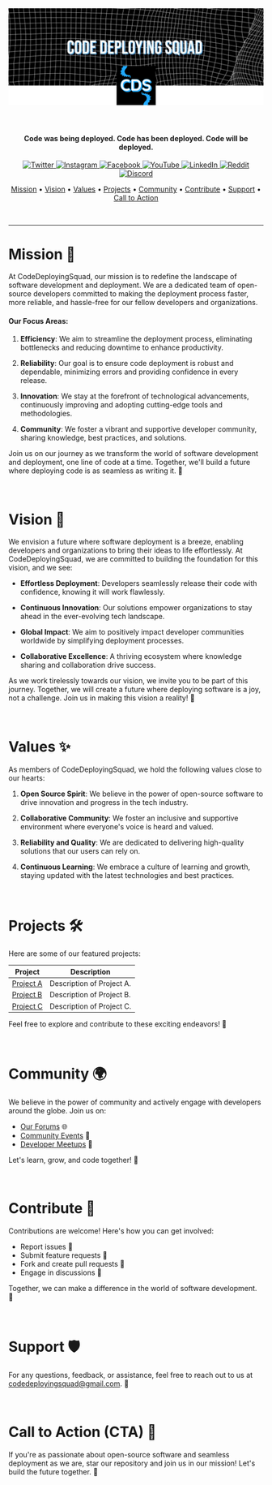 <div align="center">
  <img src="https://github.com/CodeDeployingSquad/.github/blob/44b24e097718cfd3af001436740afecc743e6742/profile/cds_readme_banner.png" alt="Banner Image">
</div>
<br>
<br>
 
<h4 align="center">Code was being deployed. Code has been deployed. Code will be deployed.</h4>

<p align="center">
    <a href="https://twitter.com/bettercallcds/">
    <img src="https://img.shields.io/badge/Twitter-1DA1F2?style=for-the-badge&logo=twitter&logoColor=white"
         alt="Twitter">
    </a>
    <a href="https://www.instagram.com/bettercallcds/">
    <img src="https://img.shields.io/badge/Instagram-E4405F?style=for-the-badge&logo=instagram&logoColor=white"
         alt="Instagram">
    </a>
    <a href="https://www.facebook.com/Code-Deploying-Squad-107869161535073/">
    <img src="https://img.shields.io/badge/Facebook-1877F2?style=for-the-badge&logo=facebook&logoColor=white"
         alt="Facebook">
    </a>
    <a href="https://www.youtube.com/channel/UCgfABFAZox1a26_iyyUuYeg">
    <img src="https://img.shields.io/badge/YouTube-FF0000?style=for-the-badge&logo=youtube&logoColor=white"
         alt="YouTube">
    </a>
    <a href="https://www.linkedin.com/in/code-deploying-squad-946a6621a/">
    <img src="https://img.shields.io/badge/LinkedIn-0077B5?style=for-the-badge&logo=linkedin&logoColor=white"
         alt="LinkedIn">
    </a>
    <a href="https://www.reddit.com/r/CodeDeployingSquad/">
    <img src="https://img.shields.io/badge/Reddit-FF4500?style=for-the-badge&logo=reddit&logoColor=white"
         alt="Reddit">
    </a>
    <a href="https://discord.gg/8SFAywV4M8">
    <img src="https://img.shields.io/badge/Discord-7289DA?style=for-the-badge&logo=discord&logoColor=white"
         alt="Discord">
    </a>
</p>
      
<p align="center">
  <a href="#Mission">Mission</a> •
  <a href="#Vision">Vision</a> •
  <a href="#Values">Values</a> •
  <a href="#Projects">Projects</a> •
  <a href="#Community">Community</a> •
  <a href="#Contribute">Contribute</a> •
  <a href="#Support">Support</a> •
  <a href="#CTA">Call to Action</a>
</p>

<br>

---

# Mission 🎯 <a name="Mission"></a>

At CodeDeployingSquad, our mission is to redefine the landscape of software development and deployment. We are a dedicated team of open-source developers committed to making the deployment process faster, more reliable, and hassle-free for our fellow developers and organizations.

#### Our Focus Areas:

1. **Efficiency**: We aim to streamline the deployment process, eliminating bottlenecks and reducing downtime to enhance productivity.

2. **Reliability**: Our goal is to ensure code deployment is robust and dependable, minimizing errors and providing confidence in every release.

3. **Innovation**: We stay at the forefront of technological advancements, continuously improving and adopting cutting-edge tools and methodologies.

4. **Community**: We foster a vibrant and supportive developer community, sharing knowledge, best practices, and solutions.

Join us on our journey as we transform the world of software development and deployment, one line of code at a time. Together, we'll build a future where deploying code is as seamless as writing it. 🚀

<br>

# Vision 🔮 <a name="Vision"></a>

We envision a future where software deployment is a breeze, enabling developers and organizations to bring their ideas to life effortlessly. At CodeDeployingSquad, we are committed to building the foundation for this vision, and we see:

- **Effortless Deployment**: Developers seamlessly release their code with confidence, knowing it will work flawlessly.

- **Continuous Innovation**: Our solutions empower organizations to stay ahead in the ever-evolving tech landscape.

- **Global Impact**: We aim to positively impact developer communities worldwide by simplifying deployment processes.

- **Collaborative Excellence**: A thriving ecosystem where knowledge sharing and collaboration drive success.

As we work tirelessly towards our vision, we invite you to be part of this journey. Together, we will create a future where deploying software is a joy, not a challenge. Join us in making this vision a reality! 🌟

<br>

# Values ✨ <a name="Values"></a>

As members of CodeDeployingSquad, we hold the following values close to our hearts:

1. **Open Source Spirit**: We believe in the power of open-source software to drive innovation and progress in the tech industry.

2. **Collaborative Community**: We foster an inclusive and supportive environment where everyone's voice is heard and valued.

3. **Reliability and Quality**: We are dedicated to delivering high-quality solutions that our users can rely on.

4. **Continuous Learning**: We embrace a culture of learning and growth, staying updated with the latest technologies and best practices.

<br>

# Projects 🛠️ <a name="Projects"></a>

Here are some of our featured projects:

| Project         | Description            |
| --------------- | ---------------------- |
| [Project A](link-to-project-a) | Description of Project A. |
| [Project B](link-to-project-b) | Description of Project B. |
| [Project C](link-to-project-c) | Description of Project C. |

Feel free to explore and contribute to these exciting endeavors! 🌟

<br>

# Community 🌍 <a name="Community"></a>

We believe in the power of community and actively engage with developers around the globe. Join us on:

- [Our Forums](link-to-forums) 🌐
- [Community Events](link-to-events) 🎉
- [Developer Meetups](link-to-meetups) 🤝

Let's learn, grow, and code together! 🚀

<br>

# Contribute 🤝 <a name="Contribute"></a>

Contributions are welcome! Here's how you can get involved:

- Report issues 🐛
- Submit feature requests 🚀
- Fork and create pull requests 🌿
- Engage in discussions 💬

Together, we can make a difference in the world of software development. 🌟

<br>

# Support 🛡️ <a name="Support"></a>

For any questions, feedback, or assistance, feel free to reach out to us at [codedeployingsquad@gmail.com](mailto:codedeployingsquad@gmail.com). 📧

<br>

# Call to Action (CTA) 📣 <a name="CTA"></a>

If you're as passionate about open-source software and seamless deployment as we are, star our repository and join us in our mission! Let's build the future together. 🌟
